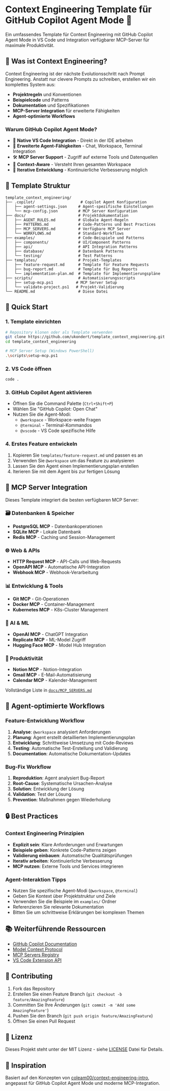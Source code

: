 # Context Engineering Template für GitHub Copilot Agent Mode 🤖

Ein umfassendes Template für Context Engineering mit GitHub Copilot Agent Mode in VS Code und Integration verfügbarer MCP-Server für maximale Produktivität.

## 🚀 Was ist Context Engineering?

Context Engineering ist der nächste Evolutionsschritt nach Prompt Engineering. Anstatt nur clevere Prompts zu schreiben, erstellen wir ein komplettes System aus:

- **Projektregeln** und Konventionen
- **Beispielcode** und Patterns
- **Dokumentation** und Spezifikationen  
- **MCP-Server Integration** für erweiterte Fähigkeiten
- **Agent-optimierte Workflows**

### Warum GitHub Copilot Agent Mode?

- 🎯 **Native VS Code Integration** - Direkt in der IDE arbeiten
- 🔧 **Erweiterte Agent-Fähigkeiten** - Chat, Workspace, Terminal Integration
- 🛠️ **MCP Server Support** - Zugriff auf externe Tools und Datenquellen
- 📝 **Context-Aware** - Versteht Ihren gesamten Workspace
- 🔄 **Iterative Entwicklung** - Kontinuierliche Verbesserung möglich

## 📁 Template Struktur

```
template_context_engineering/
├── .copilot/                    # Copilot Agent Konfiguration
│   ├── agent-settings.json     # Agent-spezifische Einstellungen
│   └── mcp-config.json         # MCP Server Konfiguration
├── docs/                       # Projektdokumentation
│   ├── AGENT_RULES.md          # Globale Agent-Regeln
│   ├── PATTERNS.md             # Code-Patterns und Best Practices
│   ├── MCP_SERVERS.md          # Verfügbare MCP Server
│   └── WORKFLOWS.md            # Standard-Workflows
├── examples/                   # Code-Beispiele und Patterns
│   ├── components/             # UI/Component Patterns
│   ├── api/                    # API Integration Patterns
│   ├── database/               # Datenbank Patterns
│   └── testing/                # Test Patterns
├── templates/                  # Projekt-Templates
│   ├── feature-request.md      # Template für Feature Requests
│   ├── bug-report.md           # Template für Bug Reports
│   └── implementation-plan.md  # Template für Implementierungspläne
├── scripts/                    # Automatisierungsscripts
│   ├── setup-mcp.ps1          # MCP Server Setup
│   └── validate-project.ps1   # Projekt-Validierung
└── README.md                   # Diese Datei
```

## 🚦 Quick Start

### 1. Template einrichten
```bash
# Repository klonen oder als Template verwenden
git clone https://github.com/ukondert/template_context_engineering.git
cd template_context_engineering

# MCP Server Setup (Windows PowerShell)
.\scripts\setup-mcp.ps1
```

### 2. VS Code öffnen
```bash
code .
```

### 3. GitHub Copilot Agent aktivieren
- Öffnen Sie die Command Palette (`Ctrl+Shift+P`)
- Wählen Sie "GitHub Copilot: Open Chat"
- Nutzen Sie die Agent-Modi:
  - `@workspace` - Workspace-weite Fragen
  - `@terminal` - Terminal-Kommandos
  - `@vscode` - VS Code spezifische Hilfe

### 4. Erstes Feature entwickeln
1. Kopieren Sie `templates/feature-request.md` und passen es an
2. Verwenden Sie `@workspace` um das Feature zu analysieren
3. Lassen Sie den Agent einen Implementierungsplan erstellen
4. Iterieren Sie mit dem Agent bis zur fertigen Lösung

## 🔧 MCP Server Integration

Dieses Template integriert die besten verfügbaren MCP Server:

### 🗃️ Datenbanken & Speicher
- **PostgreSQL MCP** - Datenbankoperationen
- **SQLite MCP** - Lokale Datenbank
- **Redis MCP** - Caching und Session-Management

### 🌐 Web & APIs
- **HTTP Request MCP** - API-Calls und Web-Requests
- **OpenAPI MCP** - Automatische API-Integration
- **Webhook MCP** - Webhook-Verarbeitung

### 📊 Entwicklung & Tools
- **Git MCP** - Git-Operationen
- **Docker MCP** - Container-Management
- **Kubernetes MCP** - K8s-Cluster Management

### 🤖 AI & ML
- **OpenAI MCP** - ChatGPT Integration
- **Replicate MCP** - ML-Model Zugriff
- **Hugging Face MCP** - Model Hub Integration

### 📝 Produktivität
- **Notion MCP** - Notion-Integration
- **Gmail MCP** - E-Mail-Automatisierung
- **Calendar MCP** - Kalender-Management

Vollständige Liste in [`docs/MCP_SERVERS.md`](docs/MCP_SERVERS.md)

## 🎯 Agent-optimierte Workflows

### Feature-Entwicklung Workflow
1. **Analyse**: `@workspace` analysiert Anforderungen
2. **Planung**: Agent erstellt detaillierten Implementierungsplan
3. **Entwicklung**: Schrittweise Umsetzung mit Code-Reviews
4. **Testing**: Automatische Test-Erstellung und Validierung
5. **Documentation**: Automatische Dokumentation-Updates

### Bug-Fix Workflow
1. **Reproduktion**: Agent analysiert Bug-Report
2. **Root-Cause**: Systematische Ursachen-Analyse
3. **Solution**: Entwicklung der Lösung
4. **Validation**: Test der Lösung
5. **Prevention**: Maßnahmen gegen Wiederholung

## 🔒 Best Practices

### Context Engineering Prinzipien
- **Explizit sein**: Klare Anforderungen und Erwartungen
- **Beispiele geben**: Konkrete Code-Patterns zeigen
- **Validierung einbauen**: Automatische Qualitätsprüfungen
- **Iterativ arbeiten**: Kontinuierliche Verbesserung
- **MCP nutzen**: Externe Tools und Services integrieren

### Agent-Interaktion Tipps
- Nutzen Sie spezifische Agent-Modi (`@workspace`, `@terminal`)
- Geben Sie Kontext über Projektstruktur und Ziele
- Verwenden Sie die Beispiele im `examples/` Ordner
- Referenzieren Sie relevante Dokumentation
- Bitten Sie um schrittweise Erklärungen bei komplexen Themen

## 📚 Weiterführende Ressourcen

- [GitHub Copilot Documentation](https://docs.github.com/en/copilot)
- [Model Context Protocol](https://modelcontextprotocol.io/)
- [MCP Servers Registry](https://github.com/modelcontextprotocol/servers)
- [VS Code Extension API](https://code.visualstudio.com/api)

## 🤝 Contributing

1. Fork das Repository
2. Erstellen Sie einen Feature Branch (`git checkout -b feature/AmazingFeature`)
3. Committen Sie Ihre Änderungen (`git commit -m 'Add some AmazingFeature'`)
4. Pushen Sie den Branch (`git push origin feature/AmazingFeature`)
5. Öffnen Sie einen Pull Request

## 📄 Lizenz

Dieses Projekt steht unter der MIT Lizenz - siehe [LICENSE](LICENSE) Datei für Details.

## 🙏 Inspiration

Basiert auf den Konzepten von [coleam00/context-engineering-intro](https://github.com/coleam00/context-engineering-intro), angepasst für GitHub Copilot Agent Mode und moderne MCP-Integration.
